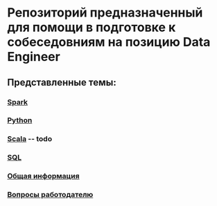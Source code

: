 # Репозиторий предназначенный для помощи в подготовке к собеседовниям на позицию Data Engineer 
## Представленные темы:
### [Spark](https://github.com/Binary-hedgehog/-DataEngineer/blob/main/Spark.md)
### [Python](https://github.com/Binary-hedgehog/-DataEngineer/blob/main/Python.md)
### [Scala](https://github.com/Binary-hedgehog/-DataEngineer/blob/main/Scala.md)  -- todo
### [SQL](https://github.com/Binary-hedgehog/-DataEngineer/blob/main/SQL.md)
### [Общая информация](https://github.com/Binary-hedgehog/-DataEngineer/blob/main/Common.md)
### [Вопросы работодателю](https://github.com/Binary-hedgehog/-DataEngineer/blob/main/Questions%20for%20employer.md)
